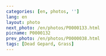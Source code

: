 ```yaml
---
categories: [en, photos, '']
lang: en
layout: photo
next_photo: /en/photos/P0000133.html
picname: P0000132
prev_photo: /en/photos/P0000038.html
tags: [Dead Gepard, Grass]
---
```

